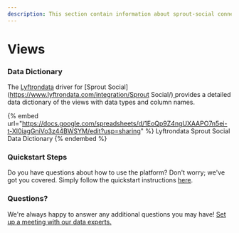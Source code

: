 ```yaml
---
description: This section contain information about sprout-social connector views information
---
```


# Views

### Data Dictionary

The [Lyftrondata](https://www.lyftrondata.com/) driver for [Sprout Social](https://www.lyftrondata.com/integration/Sprout Social/)[ ](https://www.lyftrondata.com/integration/sprout-social/)provides a detailed data dictionary of the views with data types and column names.

{% embed url="https://docs.google.com/spreadsheets/d/1EoQp9Z4ngUXAAPO7n5ei-t-Xl0iagGniVo3z44BWSYM/edit?usp=sharing" %}
Lyftrondata Sprout Social Data Dictionary
{% endembed %}

### Quickstart Steps

Do you have questions about how to use the platform? Don't worry; we've got you covered. Simply follow the quickstart instructions [here](../../../../quickstart-steps.md).

### Questions? <a href="#questions" id="questions"></a>

We're always happy to answer any additional questions you may have! [Set up a meeting with our data experts.](https://www.lyftrondata.com/book-a-meeting/)



